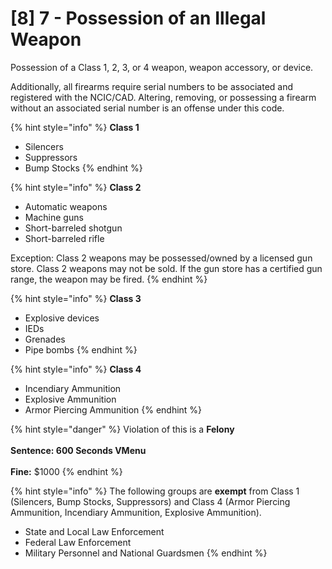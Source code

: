# \[8] 7 - Possession of an Illegal Weapon



Possession of a Class 1, 2, 3, or 4 weapon, weapon accessory, or device.

Additionally, all firearms require serial numbers to be associated and registered with the NCIC/CAD. Altering, removing, or possessing a firearm without an associated serial number is an offense under this code.

{% hint style="info" %}
**Class 1**

* Silencers
* Suppressors
* Bump Stocks
{% endhint %}

{% hint style="info" %}
**Class 2**

* Automatic weapons
* Machine guns
* Short-barreled shotgun
* Short-barreled rifle

Exception: Class 2 weapons may be possessed/owned by a licensed gun store. Class 2 weapons may not be sold. If the gun store has a certified gun range, the weapon may be fired.
{% endhint %}

{% hint style="info" %}
**Class 3**

* Explosive devices
* IEDs
* Grenades
* Pipe bombs
{% endhint %}

{% hint style="info" %}
**Class 4**

* Incendiary Ammunition
* Explosive Ammunition
* Armor Piercing Ammunition
{% endhint %}

{% hint style="danger" %}
Violation of this is a **Felony** \
\
**Sentence: 600 Seconds VMenu**\
\
**Fine:** $1000
{% endhint %}

{% hint style="info" %}
The following groups are **exempt** from Class 1 (Silencers, Bump Stocks, Suppressors) and Class 4 (Armor Piercing Ammunition, Incendiary Ammunition, Explosive Ammunition).

* State and Local Law Enforcement
* Federal Law Enforcement
* Military Personnel and National Guardsmen
{% endhint %}
